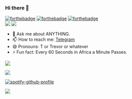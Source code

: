 ### Hi there 👋

[![forthebadge](https://forthebadge.com/images/badges/made-with-markdown.svg)](https://forthebadge.com)
[![forthebadge](https://forthebadge.com/images/badges/powered-by-electricity.svg)](https://forthebadge.com)
[![forthebadge](https://forthebadge.com/images/badges/fuck-it-ship-it.svg)](https://forthebadge.com)
<br>
![](https://img.shields.io/badge/build-failed,%20just%20like%20your%20life%20lol-red.svg?style=flat-square)
![](https://komarev.com/ghpvc/?username=mrnegativetw&style=flat-square)

- 💬 Ask me about ANYTHING.
- 📫 How to reach me: [Telegram](https://t.me/TrevorWu)
- 😄 Pronouns: T or Trevor or whatever
- ⚡ Fun fact: Every 60 Seconds in Africa a Minute Passes.

![](https://github-readme-stats.vercel.app/api?username=mrnegativetw&theme=vue-dark)

![](https://github-readme-stats.vercel.app/api/top-langs/?username=mrnegativetw&hide=html,swift&layout=compact&theme=vue-dark)

[![spotify-github-profile](https://spotify-github-profile.vercel.app/api/view?uid=wowpapa3232&cover_image=true&theme=default)](https://github.com/kittinan/spotify-github-profile)

![](https://leetcard.jacoblin.cool/MrTrevorWu?theme=wtf&font=Baloo_2&ext=activity&border=0&radius=24)
